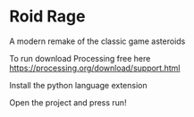 # Roid Rage
A modern remake of the classic game asteroids

To run download Processing free here https://processing.org/download/support.html

Install the python language extension

Open the project and press run!
